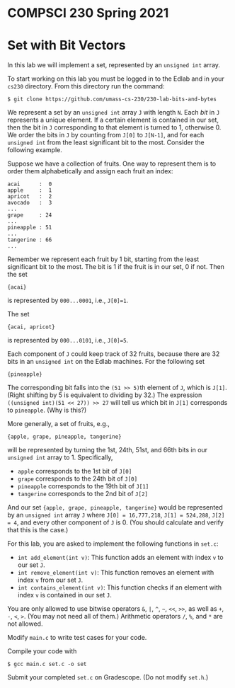 # COMPSCI 230 Spring 2021
# Set with Bit Vectors

In this lab we will implement a set, represented by an `unsigned int` array.

To start working on this lab you must be logged in to the Edlab and in your
`cs230` directory. From this directory run the command:

```
$ git clone https://github.com/umass-cs-230/230-lab-bits-and-bytes
```

We represent a set by an `unsigned int` array `J` with length `N`. Each *bit*
in `J` represents a unique element. If a certain element is contained in our
set, then the bit in `J` corresponding to that element is turned to 1, otherwise
0. We order the bits in `J` by counting from `J[0]` to `J[N-1]`, and for each
`unsigned int` from the least significant bit to the most. Consider the
following example.

Suppose we have a collection of fruits. One way to represent them is to order
them alphabetically and assign each fruit  an index:

```
acai      :  0
apple     :  1
apricot   :  2
avocado   :  3
...
grape     : 24
...
pineapple : 51
...
tangerine : 66
...
```

Remember we represent each fruit by 1 bit, starting from the least significant
bit to the most. The bit is 1 if the fruit is in our set, 0 if not. Then the set 

```
{acai}
```
is represented by `000...0001`, i.e., `J[0]=1`.

The set

```
{acai, apricot}
```
is represented by `000...0101`, i.e., `J[0]=5`.

Each component of `J` could keep track of 32 fruits, because there are 32 bits in an
`unsigned int` on the Edlab machines. For the following set

```
{pineapple}
```
The corresponding bit falls into the `(51 >> 5)`th element of `J`, which is
`J[1]`. (Right shifting by 5 is equivalent to dividing by 32.) The expression
`((unsigned int)(51 << 27)) >> 27` will tell us which bit in `J[1]` corresponds
to `pineapple`. (Why is this?) 

More generally, a set of fruits, e.g.,

```
{apple, grape, pineapple, tangerine}
```
will be represented by turning the 1st, 24th, 51st, and 66th bits in our `unsigned
int` array to 1. Specifically,

* `apple` corresponds to the 1st bit of `J[0]`
* `grape` corresponds to the 24th bit of `J[0]`
* `pineapple` corresponds to the 19th bit of `J[1]`
* `tangerine` corresponds to the 2nd bit of `J[2]`

And our set `{apple, grape, pineapple, tangerine}` would be represented by an
`unsigned int` array `J` where `J[0] = 16,777,218`, `J[1] = 524,288`, `J[2] =
4`, and every other component of `J` is 0. (You should calculate and verify that
this is the case.)

For this lab, you are asked to implement the following functions in `set.c`:

* `int add_element(int v)`: This function adds an element with index `v`
 to our set `J`. 
* `int remove_element(int v)`: This function removes an element with
 index `v` from our set `J`.
* `int contains_element(int v)`: This function checks if an element with
 index `v` is contained in our set `J`.

You are only allowed to use bitwise operators `&`, `|`, `^`, `~`, `<<`, `>>`, as
well as `+`, `-`, `<`, `>`. (You may not need all of them.) Arithmetic operators `/`,
`%`, and  `*` are not allowed.

Modify `main.c` to write test cases for your code.

Compile your code with
```
$ gcc main.c set.c -o set
```

Submit your completed `set.c` on Gradescope. (Do not modify `set.h`.)
